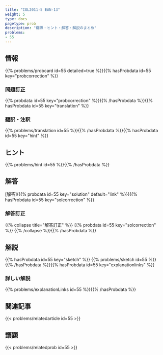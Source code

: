 ```yaml
---
title: "IOL2011-5 EAN-13"
weight: 5
type: docs
pagetype: prob
description: "翻訳・ヒント・解答・解説のまとめ"
problems: 
- 55
---
```


## 情報

{{% problems/probcard id=55 detailed=true %}}{{% hasProbdata id=55 key="probcorrection" %}}

### 問題訂正

{{% probdata id=55 key="probcorrection" %}}{{% /hasProbdata %}}{{% hasProbdata id=55 key="translation" %}}

### 翻訳・注釈

{{% problems/translation id=55 %}}{{% /hasProbdata %}}{{% hasProbdata id=55 key="hint" %}}

## ヒント

{{% problems/hint id=55 %}}{{% /hasProbdata %}}

## 解答

[解答]({{% probdata id=55 key="solution" default="link" %}}){{% hasProbdata id=55 key="solcorrection" %}}

### 解答訂正

{{% collapse title="解答訂正" %}}
{{% probdata id=55 key="solcorrection" %}}
{{% /collapse %}}{{% /hasProbdata %}}

## 解説

{{% hasProbdata id=55 key="sketch" %}}
{{% problems/sketch id=55 %}}
{{% /hasProbdata %}}{{% hasProbdata id=55 key="explanationlinks" %}}

### 詳しい解説

{{% problems/explanationLinks id=55 %}}{{% /hasProbdata %}}

## 関連記事

{{< problems/relatedarticle id=55 >}}

## 類題

{{< problems/relatedprob id=55 >}}
